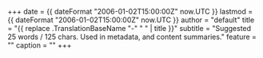 +++
date = {{ dateFormat "2006-01-02T15:00:00Z" now.UTC }}
lastmod = {{ dateFormat "2006-01-02T15:00:00Z" now.UTC }}
author = "default"
title = "{{ replace .TranslationBaseName "-" " " | title }}"
subtitle = "Suggested 25 words / 125 chars. Used in metadata, and content summaries."
feature = ""
caption = ""
+++
